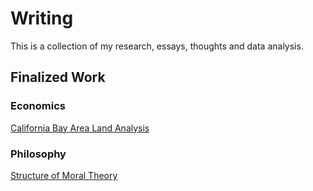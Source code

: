 # Writing
This is a collection of my research, essays, thoughts and data analysis.

## Finalized Work

### Economics
[California Bay Area Land Analysis](papers/economics/bay_area_land_use_analysis.pdf)

### Philosophy
[Structure of Moral Theory](papers/philosophy/structure_of_moral_theory.pdf)
